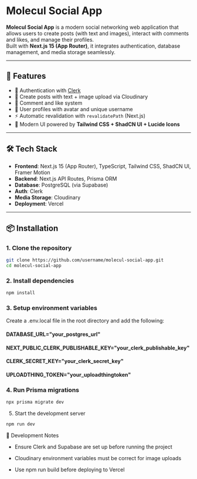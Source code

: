 # Molecul Social App

**Molecul Social App** is a modern social networking web application that allows users to create posts (with text and images), interact with comments and likes, and manage their profiles.  
Built with **Next.js 15 (App Router)**, it integrates authentication, database management, and media storage seamlessly.  

---

## 🚀 Features
- 🔑 Authentication with [Clerk](https://clerk.com)  
- 📝 Create posts with text + image upload via Cloudinary  
- 💬 Comment and like system  
- 👤 User profiles with avatar and unique username  
- ⚡ Automatic revalidation with `revalidatePath` (Next.js)  
- 🎨 Modern UI powered by **Tailwind CSS + ShadCN UI + Lucide Icons**  

---

## 🛠 Tech Stack
- **Frontend**: Next.js 15 (App Router), TypeScript, Tailwind CSS, ShadCN UI, Framer Motion  
- **Backend**: Next.js API Routes, Prisma ORM  
- **Database**: PostgreSQL (via Supabase)  
- **Auth**: Clerk  
- **Media Storage**: Cloudinary  
- **Deployment**: Vercel  

---

## 📦 Installation

### 1. Clone the repository
```bash
git clone https://github.com/username/molecul-social-app.git
cd molecul-social-app
```

### 2. Install dependencies

```bash
npm install
```

### 3. Setup environment variables

Create a .env.local file in the root directory and add the following:

#### DATABASE_URL="your_postgres_url"
#### NEXT_PUBLIC_CLERK_PUBLISHABLE_KEY="your_clerk_publishable_key"
#### CLERK_SECRET_KEY="your_clerk_secret_key"
#### UPLOADTHING_TOKEN="your_uploadthingtoken"

### 4. Run Prisma migrations
```bash
npx prisma migrate dev
```

5. Start the development server
```bash
npm run dev
```

🚧 Development Notes

- Ensure Clerk and Supabase are set up before running the project

- Cloudinary environment variables must be correct for image uploads

- Use npm run build before deploying to Vercel
